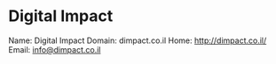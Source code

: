 
# Digital Impact

Name: Digital Impact
Domain: dimpact.co.il
Home: http://dimpact.co.il/
Email: info@dimpact.co.il
